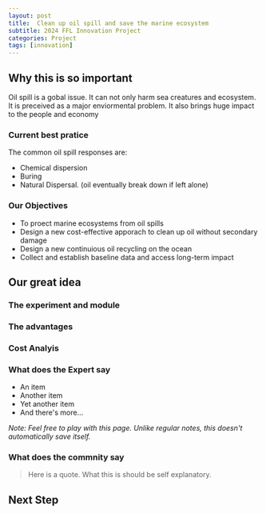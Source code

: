 ```yaml
---
layout: post
title:  Clean up oil spill and save the marine ecosystem
subtitle: 2024 FFL Innovation Project
categories: Project
tags: [innovation]
---
```


## Why this is so important

Oil spill is a gobal issue. It can not only harm sea creatures and ecosystem. It is preceived as a major enviormental problem.
It also brings huge impact to the people and economy  

### Current best pratice
The common oil spill responses are:
* Chemical dispersion
* Buring 
* Natural Dispersal. (oil eventually break down if left alone)

### Our Objectives
* To proect marine ecosystems from oil spills
* Design a new cost-effective apporach to clean up oil without secondary damage 
* Design a new continuious oil recycling on the ocean
* Collect and establish baseline data and access long-term impact

## Our great idea

### The experiment and module

### The advantages

### Cost Analyis

### What does the Expert say
* An item
* Another item
* Yet another item
* And there's more...

*Note: Feel free to play with this page. Unlike regular notes, this doesn't automatically save itself.*

### What does the commnity say

> Here is a quote. What this is should be self explanatory.

## Next Step




